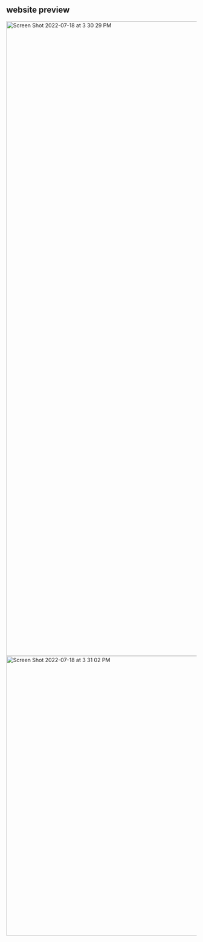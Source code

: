 ## website preview

<img width="1676" alt="Screen Shot 2022-07-18 at 3 30 29 PM" src="https://user-images.githubusercontent.com/70664877/179628194-5fb4d5f2-f3b5-442c-a3ff-1312fade232c.png">

<img width="739" alt="Screen Shot 2022-07-18 at 3 31 02 PM" src="https://user-images.githubusercontent.com/70664877/179628177-1c02fffa-a26a-4e2a-b332-4a5d6f64ed4d.png">
